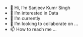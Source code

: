 - 👋 Hi, I’m Sanjeev Kumr Singh
- 👀 I’m interested in Data
- 🌱 I’m currently 
- 💞️ I’m looking to collaborate on ...
- 📫 How to reach me ...

<!---
iamsks267/iamsks267 is a ✨ special ✨ repository because its `README.md` (this file) appears on your GitHub profile.
You can click the Preview link to take a look at your changes.
--->
